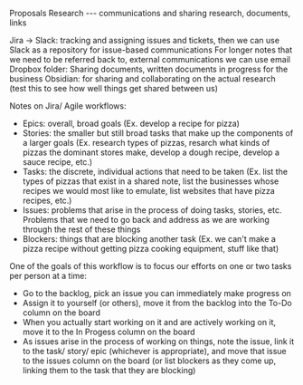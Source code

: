 Proposals
Research --- communications and sharing research, documents, links

Jira -> Slack: tracking and assigning issues and tickets, then we can use Slack as a repository for issue-based communications
For longer notes that we need to be referred back to, external communications we can use email
Dropbox folder: Sharing documents, written documents in progress for the business
Obsidian: for sharing and collaborating on the actual research (test this to see how well things get shared between us)

Notes on Jira/ Agile workflows:
 - Epics: overall, broad goals (Ex. develop a recipe for pizza)
 - Stories: the smaller but still broad tasks that make up the components of a larger goals (Ex. research types of pizzas, resarch what kinds of
     pizzas the dominant stores make, develop a dough recipe, develop a sauce recipe, etc.)
 - Tasks: the discrete, individual actions that need to be taken (Ex. list the types of pizzas that exist in a shared note, list the businesses whose
     recipes we would most like to emulate, list websites that have pizza recipes, etc.)
 - Issues: problems that arise in the process of doing tasks, stories, etc. Problems that we need to go back and address as we are working through the
     rest of these things
 - Blockers: things that are blocking another task (Ex. we can't make a pizza recipe without getting pizza cooking equipment, stuff like that)

One of the goals of this workflow is to focus our efforts on one or two tasks per person at a time:
 - Go to the backlog, pick an issue you can immediately make progress on
 - Assign it to yourself (or others), move it from the backlog into the To-Do column on the board
 - When you actually start working on it and are actively working on it, move it to the In Progess column on the board
 - As issues arise in the process of working on things, note the issue, link it to the task/ story/ epic (whichever is appropriate), and move that
     issue to the issues column on the board (or list blockers as they come up, linking them to the task that they are blocking)


















